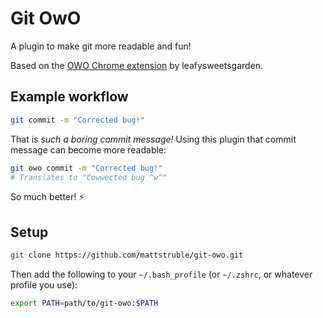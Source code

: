 # Git OwO

A plugin to make git more readable and fun!

Based on the [OWO Chrome extension](https://chrome.google.com/webstore/detail/owo/jolaggjkdhhgcdhcjjhfkkbllefoggob?hl=en) by leafysweetsgarden.

## Example workflow

```bash
git commit -m "Corrected bug!"
```

That is _such a boring commit message!_ Using this plugin that commit message can become more readable:

```bash
git owo commit -m "Corrected bug!"
# Translates to "Cowwected bug ^w^" 
``` 

So much better! :zap:

## Setup

```bash
git clone https://github.com/mattstruble/git-owo.git
```

Then add the following to your `~/.bash_profile` (or `~/.zshrc`, or whatever profile you use): 

```bash
export PATH=path/to/git-owo:$PATH
```
